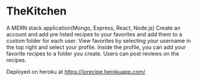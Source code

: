 # TheKitchen

A MERN stack application(Mongo, Express, React, Node.js) Create an account and add pre listed recipes to your favorites and add them to a custom folder for each user. View favorites by selecting your username in the top right and select your profile. Inside the profile, you can add your favorite recipes to a folder you create. Users can post reviews on the recipes.


Deployed on heroku at https://jorecipe.herokuapp.com/
